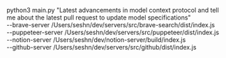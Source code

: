 python3 main.py "Latest advancements in model context protocol and tell me about the latest pull request to update model specifications" \
--brave-server /Users/seshn/dev/servers/src/brave-search/dist/index.js \
--puppeteer-server /Users/seshn/dev/servers/src/puppeteer/dist/index.js \
--notion-server /Users/seshn/dev/notion-server/build/index.js \
--github-server /Users/seshn/dev/servers/src/github/dist/index.js